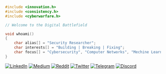 ~~~c
#include <innovation.h>
#include <consistency.h>
#include <cyberwarfare.h>

// Welcome to the Digital Battlefield

void whoami()
{
    char alias[] = "Security Researcher";
    char interests[] = "Building | Breaking | Fixing";
    char focus[] = "Cybersecurity", "Computer Networks", "Mechine Learning";
}
~~~


[![LinkedIn](https://img.shields.io/badge/LinkedIn-0077B5?style=for-the-badge&logo=linkedin&logoColor=white)](https://www.linkedin.com/in/manoj-g-2444ab28a) 
[![Medium](https://img.shields.io/badge/Medium-12100E?style=for-the-badge&logo=medium&logoColor=white)](https://medium.com/)
[![Reddit](https://img.shields.io/badge/Reddit-FF4500?style=for-the-badge&logo=reddit&logoColor=white)](https://reddit.com/user/) 
[![Twitter](https://img.shields.io/badge/Twitter-1DA1F2?style=for-the-badge&logo=twitter&logoColor=white)](https://twitter.com/) 
[![Telegram](https://img.shields.io/badge/Telegram-2CA5E0?style=for-the-badge&logo=telegram&logoColor=white)](https://t.me/)
[![Discord](https://img.shields.io/badge/Discord-7289DA?style=for-the-badge&logo=discord&logoColor=white)](https://discord.gg/wF9pEQDB)
